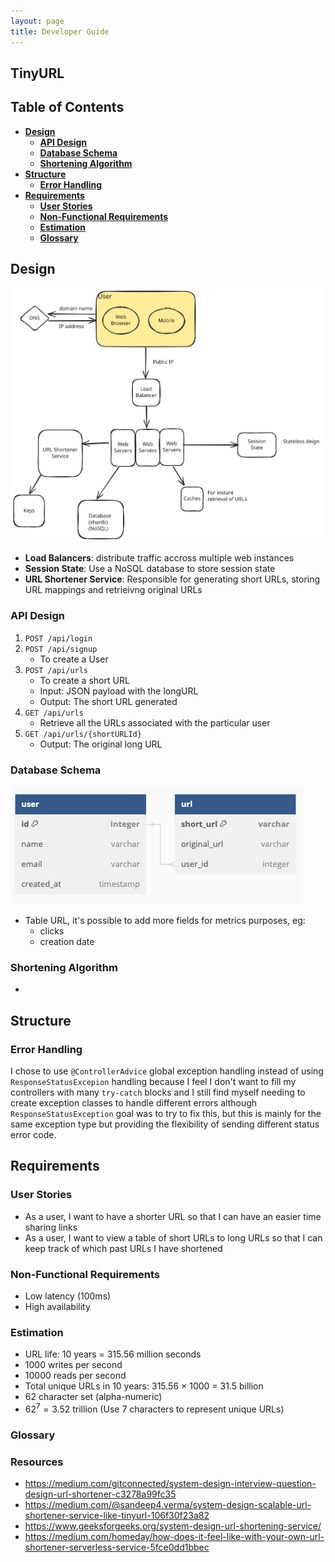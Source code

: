 ```yaml
---
layout: page
title: Developer Guide
--- 
```


## TinyURL 

## Table of Contents
- [**Design**](#design)
    - [**API Design**](#api-design)
    - [**Database Schema**](#database-schema)
    - [**Shortening Algorithm**](#shortening-algorithm)
- [**Structure**](#structure)
    - [**Error Handling**](#error-handling)
- [**Requirements**](#requirements)
    - [**User Stories**](#user-stories)
    - [**Non-Functional Requirements**](#non-functional-requirements)
    - [**Estimation**](#estimation)
    - [**Glossary**](#glossary)


## Design
![Diagram](assets/images/architectural-diagram.svg)
- **Load Balancers**: distribute traffic accross multiple web instances
- **Session State**: Use a NoSQL database to store session state
- **URL Shortener Service**: Responsible for generating short URLs, storing URL mappings and retrieivng original URLs

### API Design
1. `POST /api/login`
2. `POST /api/signup`
    - To create a User
3. `POST /api/urls`
    - To create a short URL 
    - Input: JSON payload with the longURL 
    - Output: The short URL generated 
4. `GET /api/urls`
    - Retrieve all the URLs associated with the particular user
2. `GET /api/urls/{shortURLId}`
    - Output: The original long URL

### Database Schema
![er-diagram](assets/images/ER-diagram.png)
- Table URL, it's possible to add more fields for metrics purposes, eg: 
    - clicks
    - creation date

### Shortening Algorithm
- 

## Structure
### Error Handling
I chose to use `@ControllerAdvice` global exception handling instead of using `ResponseStatusExcepion` handling because I feel I don't want to fill my controllers with many `try-catch` blocks and I still find myself needing to create exception classes to handle different errors although `ResponseStatusException` goal was to try to fix this, but this is mainly for the same exception type but providing the flexibility of sending different status error code. 

## Requirements
### User Stories
- As a user, I want to have a shorter URL so that I can have an easier time sharing links
- As a user, I want to view a table of short URLs to long URLs so that I can keep track of which past URLs I have shortened 
### Non-Functional Requirements
- Low latency (100ms)
- High availability 
### Estimation 
- URL life: 10 years = 315.56 million seconds
- 1000 writes per second
- 10000 reads per second
- Total unique URLs in 10 years: 315.56 $\times$ 1000  $=$ 31.5 billion
- 62 character set (alpha-numeric)
- $62^7 = 3.52$ trillion (Use 7 characters to represent unique URLs)
### Glossary 

### Resources
- https://medium.com/gitconnected/system-design-interview-question-design-url-shortener-c3278a99fc35 
- https://medium.com/@sandeep4.verma/system-design-scalable-url-shortener-service-like-tinyurl-106f30f23a82
- https://www.geeksforgeeks.org/system-design-url-shortening-service/
- https://medium.com/homeday/how-does-it-feel-like-with-your-own-url-shortener-serverless-service-5fce0dd1bbec
